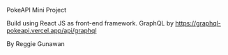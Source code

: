 PokeAPI Mini Project

Build using React JS as front-end framework.
GraphQL by https://graphql-pokeapi.vercel.app/api/graphql

By Reggie Gunawan
